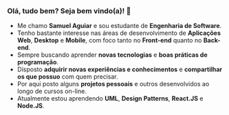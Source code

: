 ### Olá, tudo bem? Seja bem vindo(a)! 👋
- Me chamo **Samuel Aguiar** e sou estudante de **Engenharia de Software**.
- Tenho bastante interesse nas áreas de desenvolvimento de **Aplicações Web**, **Desktop** e **Mobile**, com foco tanto no **Front-end** quanto no **Back-end**.
- Sempre buscando aprender **novas tecnologias** e **boas práticas de programação**.
- Disposto **adquirir novas experiências e conhecimentos** e **compartilhar os que possuo** com quem precisar.
- Por aqui posto alguns **projetos pessoais** e outros desenvolvidos ao longo de cursos on-line.
- Atualmente estou aprendendo **UML**, **Design Patterns**, **React.JS** e **Node.JS**.
<!--
**SamuelAguiar47/SamuelAguiar47** is a ✨ _special_ ✨ repository because its `README.md` (this file) appears on your GitHub profile.

Here are some ideas to get you started:

- 🔭 I’m currently working on ...
- 🌱 I’m currently learning ...
- 👯 I’m looking to collaborate on ...
- 🤔 I’m looking for help with ...
- 💬 Ask me about ...
- 📫 How to reach me: ...
- 😄 Pronouns: ...
- ⚡ Fun fact: ...
-->

